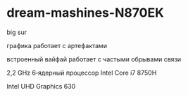 # dream-mashines-N870EK
big sur

графика работает с артефактами

встроенный вайфай работает с частыми обрывами связи

2,2 GHz 6‑ядерный процессор Intel Core i7 8750H

Intel UHD Graphics 630
